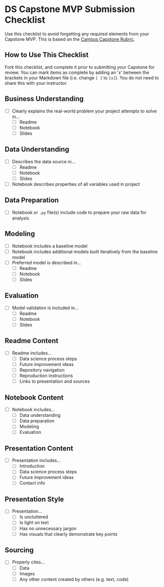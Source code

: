 # DS Capstone MVP Submission Checklist

Use this checklist to avoid forgetting any required elements from your Capstone MVP. This is based on the [Campus Capstone Rubric](https://docs.google.com/spreadsheets/d/1YUC5_QVu8BEd7xBJumzspH40-KuJtL9KQInQYXGi5bE/edit?usp=sharing).

## How to Use This Checklist

Fork this checklist, and complete it prior to submitting your Capstone for review. You can mark items as complete by adding an 'x' between the brackets in your Markdown file (i.e. change `[ ]` to `[x]`). You do not need to share this with your instructor.

## Business Understanding

- [ ] Clearly explains the real-world problem your project attempts to solve in...
  - [ ] Readme
  - [ ] Notebook
  - [ ] Slides

## Data Understanding

- [ ] Describes the data source in...
  - [ ] Readme
  - [ ] Notebook
  - [ ] Slides
- [ ] Notebook describes properties of all variables used in project

## Data Preparation

- [ ] Notebook or `.py` file(s) include code to prepare your raw data for analysis

## Modeling

- [ ] Notebook includes a baseline model
- [ ] Notebook includes additional models built iteratively from the baseline model
- [ ] Preferred model is described in...
  - [ ] Readme
  - [ ] Notebook
  - [ ] Slides

## Evaluation

- [ ] Model validation is included in...
  - [ ] Readme
  - [ ] Notebook
  - [ ] Slides

## Readme Content

- [ ] Readme includes...
  - [ ] Data science process steps
  - [ ] Future improvement ideas
  - [ ] Repository navigation
  - [ ] Reproduction instructions
  - [ ] Links to presentation and sources

## Notebook Content

- [ ] Notebook includes...
  - [ ] Data understanding
  - [ ] Data preparation
  - [ ] Modeling
  - [ ] Evaluation

## Presentation Content

- [ ] Presentation includes...
  - [ ] Introduction
  - [ ] Data science process steps
  - [ ] Future improvement ideas
  - [ ] Contact info

## Presentation Style

- [ ] Presentation...
  - [ ] Is uncluttered
  - [ ] Is light on text
  - [ ] Has no unnecessary jargon
  - [ ] Has visuals that clearly demonstrate key points

## Sourcing

- [ ] Properly cites...
  - [ ] Data
  - [ ] Images
  - [ ] Any other content created by others (e.g. text, code)

